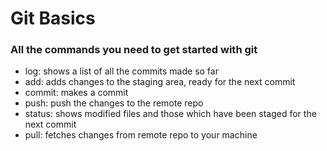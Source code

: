 # Git Basics

### All the commands you need to get started with git

* log: shows a list of all the commits made so far
* add: adds changes to the staging area, ready for the next commit
* commit: makes a commit
* push: push the changes to the remote repo
* status: shows modified files and those which have been staged for the next commit
* pull: fetches changes from remote repo to your machine

